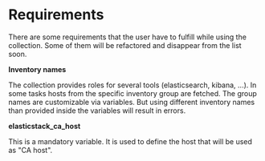 # Requirements

There are some requirements that the user have to fulfill while using the collection. Some of them will be refactored and disappear from the list soon.

**Inventory names**

The collection provides roles for several tools (elasticsearch, kibana, ...). In some tasks hosts from the specific inventory group are fetched. The group names are customizable via variables. But using different inventory names than provided inside the variables will result in errors.

**elasticstack_ca_host**

This is a mandatory variable. It is used to define the host that will be used as "CA host".